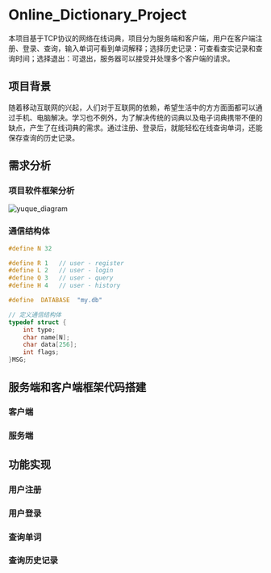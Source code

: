 # Online_Dictionary_Project
本项目基于TCP协议的网络在线词典，项目分为服务端和客户端，用户在客户端注册、登录、查询，输入单词可看到单词解释；选择历史记录：可查看查实记录和查询时间；选择退出：可退出，服务器可以接受并处理多个客户端的请求。
## 项目背景
随着移动互联网的兴起，人们对于互联网的依赖，希望生活中的方方面面都可以通过手机、电脑解决。学习也不例外，为了解决传统的词典以及电子词典携带不便的缺点，产生了在线词典的需求。通过注册、登录后，就能轻松在线查询单词，还能保存查询的历史记录。

## 需求分析
### 项目软件框架分析
![yuque_diagram](https://github.com/user-attachments/assets/6aba7f5d-9996-4367-9bd7-f1e168761fd2)
### 通信结构体
``` c
#define N 32

#define R 1   // user - register
#define L 2   // user - login
#define Q 3   // user - query
#define H 4   // user - history

#define  DATABASE  "my.db"

// 定义通信结构体
typedef struct {
	int type;
	char name[N];
	char data[256];
	int flags;
}MSG;
```
## 服务端和客户端框架代码搭建
### 客户端

### 服务端

## 功能实现
### 用户注册
### 用户登录
### 查询单词
### 查询历史记录
